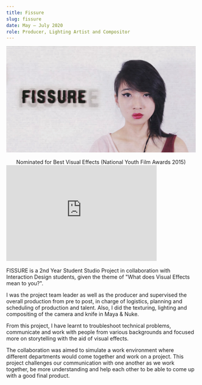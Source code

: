 ```yaml
---
title: Fissure
slug: fissure
date: May – July 2020
role: Producer, Lighting Artist and Compositor
---
```

![](fis.jpg)
<center>Nominated for Best Visual Effects (National Youth Film Awards 2015)</center>

<iframe src="https://player.vimeo.com/video/131540840" width="400" height="255" frameborder="0" allow="autoplay; fullscreen" allowfullscreen></iframe>

FISSURE is a 2nd Year Student Studio Project in collaboration with Interaction Design students, given the theme of "What does Visual Effects mean to you?".

I was the project team leader as well as the producer and supervised the overall production from pre to post, in charge of logistics, planning and scheduling of production and talent. Also, I did the texturing, lighting and compositing of the camera and knife in Maya & Nuke.

From this project, I have learnt to troubleshoot technical problems, communicate and work with people from various backgrounds and focused more on storytelling with the aid of visual effects.

The collaboration was aimed to simulate a work environment where different departments would come together and work on a project. This project challenges our communication with one another as we work together, be more understanding and help each other to be able to come up with a good final product.